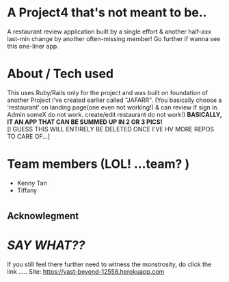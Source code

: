 # A Project4 that's not meant to be..
A restaurant review application built by a single effort & another half-axx last-min change by another often-missing member!
Go further if wanna see this one-liner app.

# About / Tech used
This uses Ruby/Rails only for the project and was built on foundation of another Project i've created earlier called "JAFARR".
(You basically choose a 'restaurant' on landing page(one even not working!) & can review if sign in. Admin someX do not work. 
create/edit restaurant do not work!)  <b> BASICALLY, IT AN APP THAT CAN BE SUMMED UP IN 2 OR 3 PICS! </b> <br />
[I GUESS THIS WILL ENTIRELY BE DELETED ONCE I'VE HV MORE REPOS TO CARE OF...]

# Team members (LOL! ...team? ) 
 - Kenny Tan
 - Tiffany
 
# <h2>Acknowlegment </h2>
<h1><i> SAY WHAT?? </i></h1>

If you still feel there further need to witness the monstrosity, do click the link .....
Site: https://vast-beyond-12558.herokuapp.com

